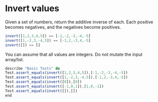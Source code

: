 # Invert values

Given a set of numbers, return the additive inverse of each. Each positive becomes negatives, and the negatives become positives.

```javascript
invert([1,2,3,4,5]) == [-1,-2,-3,-4,-5]
invert([1,-2,3,-4,5]) == [-1,2,-3,4,-5]
invert([]) == []
```

You can assume that all values are integers. Do not mutate the input array/list.

```javascript
describe "Basic Tests" do
Test.assert_equals(invert([1,2,3,4,5]),[-1,-2,-3,-4,-5])
Test.assert_equals(invert([1,-2,3,-4,5]),[-1,2,-3,4,-5])
Test.assert_equals(invert([0]),[0])
Test.assert_equals(invert([-1,0,1]),[1,0,-1])
Test.assert_equals(invert([]),[])
end
```
